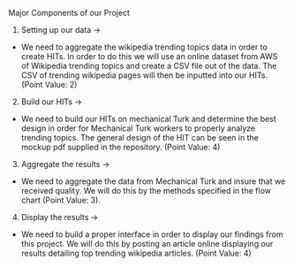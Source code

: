Major Components of our Project
1. Setting up our data ->
  - We need to aggregate the wikipedia trending topics data in order to create HITs. In order to do this we will use an online dataset from AWS of Wikipedia trending topics and create a CSV file out of the data. The CSV of trending wikipedia pages will then be inputted into our HITs.  (Point Value: 2)
2. Build our HITs ->
  - We need to build our HITs on mechanical Turk and determine the best design in order for Mechanical Turk workers to properly analyze trending topics. The general design of the HIT can be seen in the mockup pdf supplied in the repository. (Point Value: 4)
3. Aggregate the results ->
  - We need to aggregate the data from Mechanical Turk and insure that we received quality. We will do this by the methods specified in the flow chart (Point Value: 3).
4. Display the results ->
  - We need to build a proper interface in order to display our findings from this project. We will do this by posting an article online displaying our results detailing top trending wikipedia articles. (Point Value: 4)
